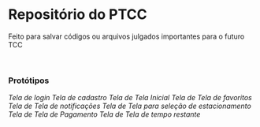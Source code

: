 <h1>Repositório do PTCC</h1>
<p>Feito para salvar códigos ou arquivos julgados importantes para o futuro TCC</p>
<br>

<h3>Protótipos</h3>
<i>Tela de login</i>
<i>Tela de cadastro</i>
<i>Tela de Tela Inicial</i>
<i>Tela de Tela de favoritos</i>
<i>Tela de Tela de notificações</i>
<i>Tela de Tela para seleção de estacionamento</i>
<i>Tela de Tela de Pagamento</i>
<i>Tela de Tela de tempo restante</i>
